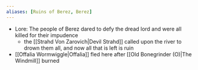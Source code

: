 ```yaml
---
aliases: [Ruins of Berez, Berez]
---
```


- Lore: The people of Berez dared to defy the dread lord and were all killed for their impudence
	- the [[Strahd Von Zarovich|Devil Strahd]] called upon the river to drown them all, and now all that is left is ruin
- [[Offalia Wormwiggle|Offalia]] fled here after [[Old Bonegrinder (O)|The Windmill]] burned